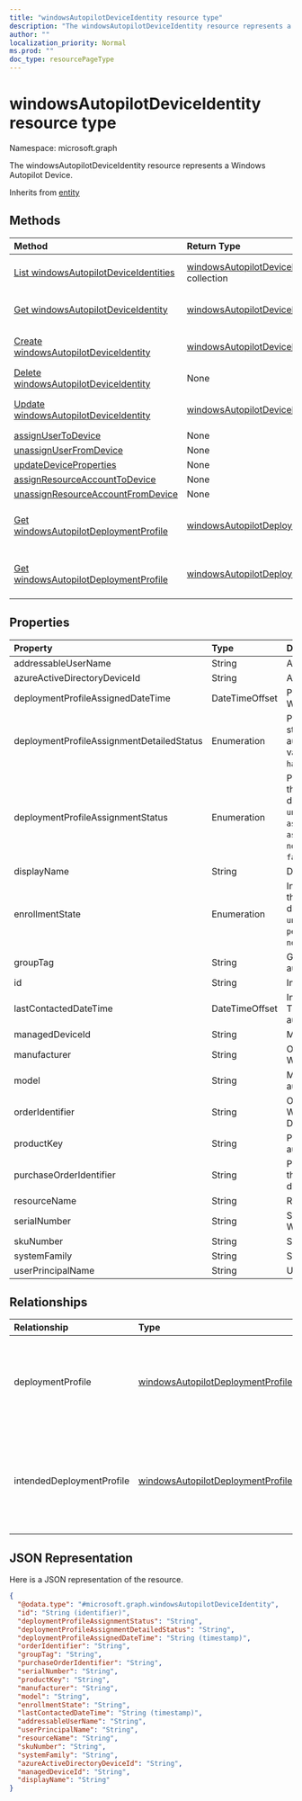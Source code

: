 ```yaml
---
title: "windowsAutopilotDeviceIdentity resource type"
description: "The windowsAutopilotDeviceIdentity resource represents a Windows Autopilot Device."
author: ""
localization_priority: Normal
ms.prod: ""
doc_type: resourcePageType
---
```


# windowsAutopilotDeviceIdentity resource type


Namespace: microsoft.graph

The windowsAutopilotDeviceIdentity resource represents a Windows Autopilot Device.


Inherits from [entity](../resources/entity.md)

## Methods
|Method|Return Type|Description|
|:---|:---|:---|
|[List windowsAutopilotDeviceIdentities](../api/windowsautopilotdeviceidentity-list.md)|[windowsAutopilotDeviceIdentity](../resources/windowsautopilotdeviceidentity.md) collection|List properties and relationships of the [windowsAutopilotDeviceIdentity](../resources/windowsautopilotdeviceidentity.md) objects.|
|[Get windowsAutopilotDeviceIdentity](../api/windowsautopilotdeviceidentity-get.md)|[windowsAutopilotDeviceIdentity](../resources/windowsautopilotdeviceidentity.md)|Read properties and relationships of the [windowsAutopilotDeviceIdentity](../resources/windowsautopilotdeviceidentity.md) object.|
|[Create windowsAutopilotDeviceIdentity](../api/windowsautopilotdeviceidentity-create.md)|[windowsAutopilotDeviceIdentity](../resources/windowsautopilotdeviceidentity.md)|Create a new [windowsAutopilotDeviceIdentity](../resources/windowsautopilotdeviceidentity.md) object.|
|[Delete windowsAutopilotDeviceIdentity](../api/windowsautopilotdeviceidentity-delete.md)|None|Deletes a [windowsAutopilotDeviceIdentity](../resources/windowsautopilotdeviceidentity.md).|
|[Update windowsAutopilotDeviceIdentity](../api/windowsautopilotdeviceidentity-update.md)|[windowsAutopilotDeviceIdentity](../resources/windowsautopilotdeviceidentity.md)|Update the properties of a [windowsAutopilotDeviceIdentity](../resources/windowsautopilotdeviceidentity.md) object.|
|[assignUserToDevice](../api/windowsautopilotdeviceidentity-assignusertodevice.md)|None||
|[unassignUserFromDevice](../api/windowsautopilotdeviceidentity-unassignuserfromdevice.md)|None||
|[updateDeviceProperties](../api/windowsautopilotdeviceidentity-updatedeviceproperties.md)|None||
|[assignResourceAccountToDevice](../api/windowsautopilotdeviceidentity-assignresourceaccounttodevice.md)|None||
|[unassignResourceAccountFromDevice](../api/windowsautopilotdeviceidentity-unassignresourceaccountfromdevice.md)|None||
|[Get windowsAutopilotDeploymentProfile](../api/windowsautopilotdeploymentprofile-get.md)|[windowsAutopilotDeploymentProfile](../resources/windowsautopilotdeploymentprofile.md)|Read properties and relationships of the [windowsAutopilotDeploymentProfile](../resources/windowsautopilotdeploymentprofile.md) object.|
|[Get windowsAutopilotDeploymentProfile](../api/windowsautopilotdeploymentprofile-get.md)|[windowsAutopilotDeploymentProfile](../resources/windowsautopilotdeploymentprofile.md)|Read properties and relationships of the [windowsAutopilotDeploymentProfile](../resources/windowsautopilotdeploymentprofile.md) object.|

## Properties
|Property|Type|Description|
|:---|:---|:---|
|addressableUserName|String|Addressable user name.|
|azureActiveDirectoryDeviceId|String|AAD Device ID|
|deploymentProfileAssignedDateTime|DateTimeOffset|Profile set time of the Windows autopilot device.|
|deploymentProfileAssignmentDetailedStatus|Enumeration|Profile assignment detailed status of the Windows autopilot device. Possible values are: `none`, `hardwareRequirementsNotMet`.|
|deploymentProfileAssignmentStatus|Enumeration|Profile assignment status of the Windows autopilot device. Possible values are: `unknown`, `assignedInSync`, `assignedOutOfSync`, `assignedUnkownSyncState`, `notAssigned`, `pending`, `failed`.|
|displayName|String|Display Name|
|enrollmentState|Enumeration|Intune enrollment state of the Windows autopilot device. Possible values are: `unknown`, `enrolled`, `pendingReset`, `failed`, `notContacted`, `blocked`.|
|groupTag|String|Group Tag of the Windows autopilot device.|
|id|String| Inherited from [entity](../resources/entity.md)|
|lastContactedDateTime|DateTimeOffset|Intune Last Contacted Date Time of the Windows autopilot device.|
|managedDeviceId|String|Managed Device ID|
|manufacturer|String|Oem manufacturer of the Windows autopilot device.|
|model|String|Model name of the Windows autopilot device.|
|orderIdentifier|String|Order Identifier of the Windows autopilot device - Deprecated|
|productKey|String|Product Key of the Windows autopilot device.|
|purchaseOrderIdentifier|String|Purchase Order Identifier of the Windows autopilot device.|
|resourceName|String|Resource Name.|
|serialNumber|String|Serial number of the Windows autopilot device.|
|skuNumber|String|SKU Number|
|systemFamily|String|System Family|
|userPrincipalName|String|User Principal Name.|

## Relationships
|Relationship|Type|Description|
|:---|:---|:---|
|deploymentProfile|[windowsAutopilotDeploymentProfile](../resources/windowsautopilotdeploymentprofile.md)|Deployment profile currently assigned to the Windows autopilot device.|
|intendedDeploymentProfile|[windowsAutopilotDeploymentProfile](../resources/windowsautopilotdeploymentprofile.md)|Deployment profile intended to be assigned to the Windows autopilot device.|

## JSON Representation
Here is a JSON representation of the resource.
<!-- {
  "blockType": "resource",
  "keyProperty": "id",
  "@odata.type": "microsoft.graph.windowsAutopilotDeviceIdentity",
  "baseType": "microsoft.graph.entity",
  "openType": false
}
-->
``` json
{
  "@odata.type": "#microsoft.graph.windowsAutopilotDeviceIdentity",
  "id": "String (identifier)",
  "deploymentProfileAssignmentStatus": "String",
  "deploymentProfileAssignmentDetailedStatus": "String",
  "deploymentProfileAssignedDateTime": "String (timestamp)",
  "orderIdentifier": "String",
  "groupTag": "String",
  "purchaseOrderIdentifier": "String",
  "serialNumber": "String",
  "productKey": "String",
  "manufacturer": "String",
  "model": "String",
  "enrollmentState": "String",
  "lastContactedDateTime": "String (timestamp)",
  "addressableUserName": "String",
  "userPrincipalName": "String",
  "resourceName": "String",
  "skuNumber": "String",
  "systemFamily": "String",
  "azureActiveDirectoryDeviceId": "String",
  "managedDeviceId": "String",
  "displayName": "String"
}
```

